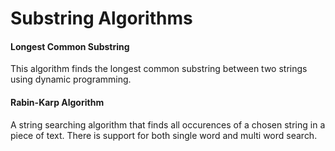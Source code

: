 Substring Algorithms
===============================

#### Longest Common Substring
This algorithm finds the longest common substring between two strings using dynamic programming.

#### Rabin-Karp Algorithm
A string searching algorithm that finds all occurences of a chosen string in a piece of text. There is support for both single word and multi word search.

